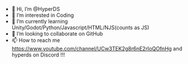 - 👋 Hi, I’m @HyperDS
- 👀 I’m interested in Coding
- 🌱 I’m currently learning Unity/Godot/Python/Javascript/HTML/NJS(counts as JS)
- 💞️ I’m looking to collaborate on GitHub
- 📫 How to reach me https://www.youtube.com/channel/UCw3TEK2g8r6nE2rIoQOfnHg and hyperds on Discord !!!
